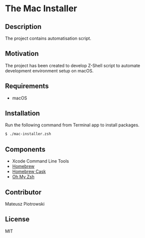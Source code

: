 # The Mac Installer

## Description

The project contains automatisation script.

## Motivation

The project has been created to develop Z-Shell script to automate development environment setup on macOS.

## Requirements

- macOS

## Installation

Run the following command from Terminal app to install packages.

```zsh
$ ./mac-installer.zsh
```

## Components

- Xcode Command Line Tools
- [Homebrew](https://brew.sh)
- [Homebrew Cask](https://github.com/Homebrew/homebrew-cask)
- [Oh My Zsh](https://ohmyz.sh)

## Contributor

Mateusz Piotrowski

## License

MIT

